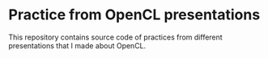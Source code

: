 # Practice from OpenCL presentations

This repository contains source code of practices from different presentations that I made about OpenCL.
